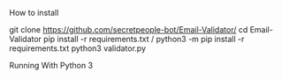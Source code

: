 How to install

git clone https://github.com/secretpeople-bot/Email-Validator/
cd Email-Validator
pip install -r requirements.txt / python3 -m pip install -r requirements.txt
python3 validator.py

Running With Python 3
